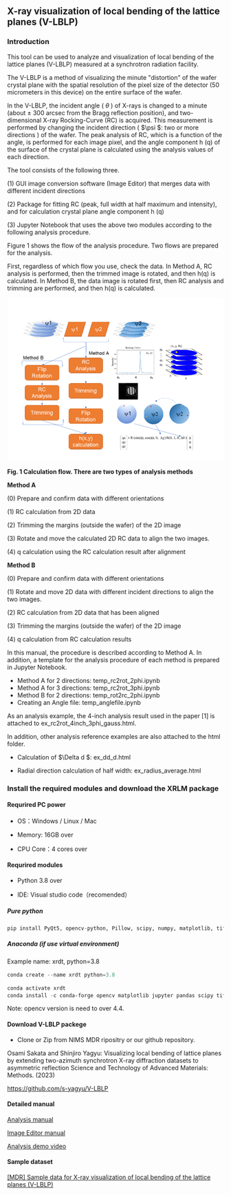 ## X-ray visualization of local bending of the lattice planes (V-LBLP)

### Introduction

This tool can be used to analyze and visualization of local bending of the lattice planes (V-LBLP) measured at a synchrotron radiation facility.

The V-LBLP is a method of visualizing the minute "distortion" of the wafer crystal plane with the spatial resolution of the pixel size of the detector (50 micrometers in this device) on the entire surface of the wafer. 

In the V-LBLP, the incident angle ( $\theta$ ) of X-rays is changed to a minute (about ± 300 arcsec from the Bragg reflection position), and two-dimensional X-ray Rocking-Curve (RC) is acquired. This measurement is performed by changing the incident direction ( $\psi $: two or more directions ) of the wafer. The peak analysis of RC, which is a function of the angle, is performed for each image pixel, and the angle component h (q) of the surface of the crystal plane is calculated using the analysis values of each direction.

The tool consists of the following three.

(1) GUI image conversion software (Image Editor) that merges data with different incident directions

(2)  Package for fitting RC (peak, full width at half maximum and  intensity), and for calculation crystal plane angle component h (q)

(3) Jupyter Notebook that uses the above two modules according to the following analysis procedure.

Figure 1 shows the flow of the analysis procedure. Two flows are prepared for the analysis. 

First, regardless of which flow you use, check the data. In Method A, RC analysis is performed, then the trimmed image is rotated, and then h(q) is calculated. In Method B, the data image is rotated first, then RC analysis and trimming are performed, and then h(q) is calculated.

![flow](docs/figs/flow.PNG "Fig. 1 Calculation flow. There are two types of analysis methods")

**Fig. 1 Calculation flow. There are two types of analysis methods**



**Method A**

(0) Prepare and confirm data with different orientations

(1) RC calculation from 2D data 

(2) Trimming the margins (outside the wafer) of the 2D image

(3) Rotate and move the calculated 2D RC data to align the two images. 

(4) q calculation using the RC calculation result after alignment  



**Method B**

(0) Prepare and confirm data with different orientations

(1) Rotate and move 2D data with different incident directions to align the two images.

(2) RC calculation from 2D data that has been aligned 

(3) Trimming the margins (outside the wafer) of the 2D image 

(4) q calculation from RC calculation results

In this manual, the procedure is described according to Method A. In addition, a template for the analysis procedure of each method is prepared in Jupyter Notebook.

- Method A for 2 directions: temp_rc2rot_2phi.ipynb 
- Method A  for 3 directions: temp_rc2rot_3phi.ipynb 
- Method B for 2 directions: temp_rot2rc_2phi.ipynb 
- Creating an Angle file: temp_anglefile.ipynb 

As an analysis example, the 4-inch analysis result used in the paper [1] is attached to ex_rc2rot_4inch_3phi_gauss.html.

 In addition, other analysis reference examples are also attached to the html folder. 

- Calculation of $\Delta d $: ex_dd_d.html

- Radial direction calculation of half width: ex_radius_average.html 

  

### Install the required modules and download the XRLM package 

#### Requrired PC power

- OS：Windows  / Linux / Mac

- Memory: 16GB over

- CPU Core：4 cores over

#### Requrired modules 

- Python 3.8 over

- IDE: Visual studio code（recomended）

##### Pure python

```python
pip install PyQt5, opencv-python, Pillow, scipy, numpy, matplotlib, tifffile, pandas, jupyter
```

##### Anaconda  (if use virtual environment)

Example  name: xrdt,  python=3.8

```powershell
conda create --name xrdt python=3.8
```

```powershell
conda activate xrdt
conda install -c conda-forge opencv matplotlib jupyter pandas scipy tifffile pillow 
```

Note: opencv version is need to over 4.4.

#### Download V-LBLP packege

- Clone or Zip from NIMS MDR ripositry or our github repository.

Osami Sakata and Shinjiro Yagyu: Visualizing local bending of lattice planes by extending two-azimuth synchrotron X-ray diffraction datasets to asymmetric reflection
Science and Technology of Advanced Materials: Methods.  (2023) 

https://github.com/s-yagyu/V-LBLP

#### Detailed manual

[Analysis manual](https://github.com/s-yagyu/V-LBLP/blob/main/docs/Analysis_manual.md)

[Image Editor manual](https://github.com/s-yagyu/V-LBLP/blob/main/docs/Image_editor_manual.md)

[Analysis demo video ](https://github.com/s-yagyu/V-LBLP/blob/main/docs/V-LBLP.mp4)

#### Sample dataset

[ [MDR] Sample data for X-ray visualization of local bending of the lattice planes (V-LBLP)](https://doi.org/10.48505/nims.3864)

